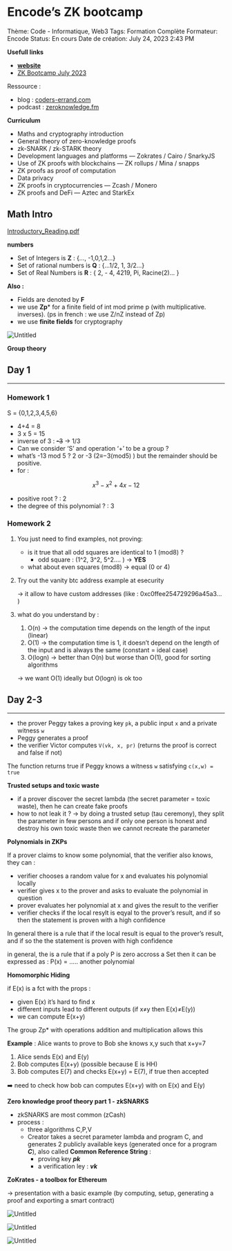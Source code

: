 # Encode’s ZK bootcamp

Thème: Code - Informatique, Web3
Tags: Formation Complète
Formateur: Encode
Status: En cours
Date de création: July 24, 2023 2:43 PM

**Usefull links**

- **[website](https://www.encode.club/zk-bootcamp)**
- [ZK Bootcamp July 2023](https://www.notion.so/ZK-Bootcamp-July-2023-157fcb1fa18d44eaa5d7c29df74ea074?pvs=21)

Ressource :

- blog : [coders-errand.com](https://coders-errand.com/)
- podcast : [zeroknowledge.fm](https://zeroknowledge.fm/)

****Curriculum****

- Maths and cryptography introduction
- General theory of zero-knowledge proofs
- zk-SNARK / zk-STARK theory
- Development languages and platforms — Zokrates / Cairo / SnarkyJS
- Use of ZK proofs with blockchains — ZK rollups / Mina / snapps
- ZK proofs as proof of computation
- Data privacy
- ZK proofs in cryptocurrencies — Zcash / Monero
- ZK proofs and DeFi — Aztec and StarkEx

## Math Intro

[Introductory_Reading.pdf](https://file.notion.so/f/s/faba0237-8185-492f-944d-d6c46e05db86/Lesson1.pdf?id=d5685c29-eb08-460c-b5f9-494fecfdc371&table=block&spaceId=d0c8094a-e610-4814-9977-ce61e347ef5a&expirationTimestamp=1690466400000&signature=R1apscro5QhcFMBP89CgqM5M6UpP1lNV9LolFdsFxfc&downloadName=Lesson1.pdf)

**numbers**

- Set of Integers is **Z** : {…, -1,0,1,2…}
- Set of rational numbers is **Q** : {…1/2, 1, 3/2…}
- Set of Real Numbers is **R** : { 2, - 4, 4219, Pi, Racine(2)… }

**Also :**

- Fields are denoted by **F**
- we use **Zp*** for a finite field of int mod prime p (with multiplicative. inverses). (ps in french : we use Z/nZ instead of Zp)
- we use **finite fields** for cryptography

![Untitled](./notes-ressources/Untitled.png)

**Group theory**

## Day 1

---

### Homework 1

S = {0,1,2,3,4,5,6}

- 4+4 = 8
- 3 x 5 = 15
- inverse of 3 : ~~-3~~ → 1/3
- Can we consider ‘S’ and operation ‘+’ to be a group ?
- what’s -13 mod 5 ? 2 or -3 (2≡−3(mod5) ) but the remainder should be positive.
- for :

$$
x^3-x^2+4x-12
$$

- positive root ? : 2
- the degree of this polynomial ? : 3

### Homework 2

1. You just need to find examples, not proving:
    - is it true that all odd squares are identical to 1 (mod8) ?
        - odd square : (1^2, 3^2, 5^2…. ) → **YES**
    - what about even squares (mod8) → equal (0 or 4)
2. Try out the vanity btc address example at esecurity

   → it allow to have custom addresses (like : 0xc0ffee254729296a45a3… )

3. what do you understand by :
    1. O(n) → the computation time depends on the length of the input (linear)
    2. O(1) → the computation time is 1, it doesn’t depend on the length of the input and is always the same (constant = ideal case)
    3. O(logn) → better than O(n) but worse than O(1), good for sorting algorithms

   → we want O(1) ideally but O(logn) is ok too

## Day 2-3

---

- the prover Peggy takes a proving key `pk`, a public input `x` and a private witness `w`
- Peggy generates a proof
- the verifier Victor computes `V(vk, x, pr)` (returns the proof is correct and false if not)

The function returns true if Peggy knows a witness `w` satisfying `c(x,w) = true`

**Trusted setups and toxic waste**

- if a prover discover the secret lambda (the secret parameter = toxic waste), then he can create fake proofs
- how to not leak it ? → by doing a trusted setup (tau ceremony), they split the parameter in few persons and if only one person is honest and destroy his own toxic waste then we cannot recreate the parameter

**Polynomials in ZKPs**

If a prover claims to know some polynomial, that the verifier also knows, they can :

- verifier chooses a random value for x and evaluates his polynomial locally
- verifier gives x to the prover and asks to evaluate the polynomial in question
- prover evaluates her polynomial at x and gives the result to the verifier
- verifier checks if the local resylt is eqyal to the prover’s result, and if so then the statement is proven with a high confidence

In general there is a rule that if the local result is equal to the prover’s result, and if so the the statement is proven with high confidence

in general, the is a rule that if a poly P is zero accross a Set then it can be expressed as : P(x) = ….. another polynomial

**Homomorphic Hiding**

if E(x) is a fct with the props :

- given E(x) it’s hard to find x
- different inputs lead to different outputs (if x≠y then E(x)≠E(y))
- we can compute E(x+y)

The group Zp* with operations addition and multiplication allows this

**Example** : Alice wants to prove to Bob she knows x,y such that x+y=7

1. Alice sends E(x) and E(y)
2. Bob computes E(x+y) (possible because E is HH)
3. Bob computes E(7) and checks E(x+y) = E(7), if true then accepted

<aside>
➡️ need to check how bob can computes E(x+y) with on E(x) and E(y)

</aside>

**Zero knowledge proof theory part 1 - zkSNARKS**

- zkSNARKS are most common (zCash)
- process :
    - three algorithms C,P,V
    - Creator takes a secret parameter lambda and program C, and generates 2 publicly available keys (generated once for a program ***C***), also called **Common Reference String** :
        - proving key ***pk***
        - a verification ley : ***vk***

**ZoKrates - a toolbox for Ethereum**

→ presentation with a basic example (by computing, setup, generating a proof and exporting a smart contract)

![Untitled](./notes-ressources/Untitled%201.png)

![Untitled](./notes-ressources/Untitled%202.png)

![Untitled](./notes-ressources/Untitled%203.png)